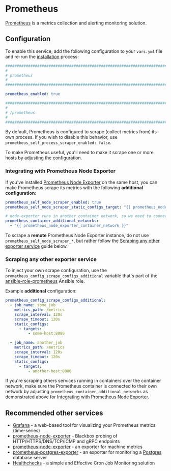 # Prometheus

[Prometheus](https://prometheus.io/) is a metrics collection and alerting monitoring solution.


## Configuration

To enable this service, add the following configuration to your `vars.yml` file and re-run the [installation](../installing.md) process:

```yaml
########################################################################
#                                                                      #
# prometheus                                                           #
#                                                                      #
########################################################################

prometheus_enabled: true

########################################################################
#                                                                      #
# /prometheus                                                          #
#                                                                      #
########################################################################
```

By default, Prometheus is configured to scrape (collect metrics from) its own process. If you wish to disable this behavior, use `prometheus_self_process_scraper_enabled: false`.

To make Prometheus useful, you'll need to make it scrape one or more hosts by adjusting the configuration.


### Integrating with Prometheus Node Exporter

If you've installed [Prometheus Node Exporter](prometheus-node-exporter.md) on the same host, you can make Prometheus scrape its metrics with the following **additional configuration**:

```yaml
prometheus_self_node_scraper_enabled: true
prometheus_self_node_scraper_static_configs_target: "{{ prometheus_node_exporter_identifier }}:9100"

# node-exporter runs in another container network, so we need to connect to it.
prometheus_container_additional_networks:
  - "{{ prometheus_node_exporter_container_network }}"
```

To scrape a **remote** Prometheus Node Exporter instance, do not use `prometheus_self_node_scraper_*`, but rather follow the [Scraping any other exporter service](#scraping-any-other-exporter-service) guide below.


### Scraping any other exporter service

To inject your own scrape configuration, use the `prometheus_config_scrape_configs_additional` variable that's part of the [ansible-role-prometheus](https://github.com/mother-of-all-self-hosting/ansible-role-prometheus) Ansible role.

Example **additional** configuration:

```yaml
prometheus_config_scrape_configs_additional:
  - job_name: some_job
    metrics_path: /metrics
    scrape_interval: 120s
    scrape_timeout: 120s
    static_configs:
      - targets:
          - some-host:8080

  - job_name: another_job
    metrics_path: /metrics
    scrape_interval: 120s
    scrape_timeout: 120s
    static_configs:
      - targets:
          - another-host:8080
```

If you're scraping others services running in containers over the container network, make sure the Prometheus container is connected to their own network by adjusting `prometheus_container_additional_networks` as demonstrated above for [Integrating with Prometheus Node Exporter](#integrating-with-prometheus-node-exporter).


## Recommended other services

- [Grafana](grafana.md) - a web-based tool for visualizing your Prometheus metrics (time-series)
- [prometheus-node-exporter](prometheus-blackbox-exporter.md) - Blackbox probing of HTTP/HTTPS/DNS/TCP/ICMP and gRPC endpoints
- [prometheus-node-exporter](prometheus-node-exporter.md) - an exporter for machine metrics
- [prometheus-postgres-exporter](prometheus-postgres-exporter.md) - an exporter for monitoring a [Postgres](postgres.md) database server
- [Healthchecks](healthchecks.md) - a simple and Effective Cron Job Monitoring solution
